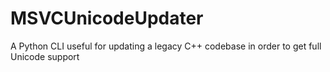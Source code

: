 # MSVCUnicodeUpdater
A Python CLI useful for updating a legacy C++ codebase in order to get full Unicode support
